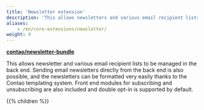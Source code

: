 ```yaml
---
title: 'Newsletter extension'
description: 'This allows newsletters and various email recipient lists to be managed in the back end.'
aliases:
    - /en/core-extensions/newsletter/
weight: 4
---
```


**[contao/newsletter-bundle](https://packagist.org/packages/contao/newsletter-bundle)**

This allows newsletter and various email recipient lists to be managed in the back end. Sending email newsletters 
directly from the back end is also possible, and the newsletters can be formatted very easily thanks to the Contao 
templating system. Front end modules for subscribing and unsubscribing are also included and double opt-in is 
supported by default.

{{% children %}}
